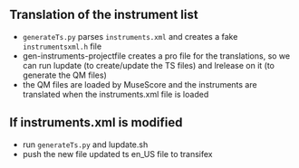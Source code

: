 Translation of the instrument list
---

* `generateTs.py` parses `instruments.xml` and creates a fake `instrumentsxml.h` file
* gen-instruments-projectfile creates a pro file for the translations, so we can run lupdate (to create/update the TS files) and lrelease on it (to generate the QM files)
* the QM files are loaded by MuseScore and the instruments are translated when the instruments.xml file is loaded

If instruments.xml is modified
--

* run `generateTs.py` and lupdate.sh
* push the new file updated ts en_US file to transifex
